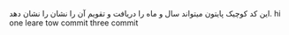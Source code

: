 این کد کوچیک پایتون میتواند سال و ماه را دریافت و تقویم آن را نشان را نشان دهد.
hi one leare
tow commit
three commit
